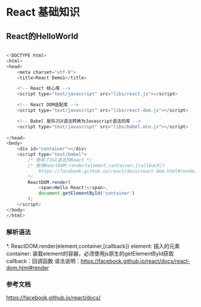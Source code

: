 
# React 基础知识

## React的HelloWorld

```javascript

<!DOCTYPE html>
<html>
<head>
	<meta charset="utf-8">
	<title>React Demo1</title>

	<!-- React 核心库 -->
	<script type="text/javascript" src="libs/react.js"></script> 

	<!-- React DOM适配库 -->
	<script type="text/javascript" src="libs/react-dom.js"></script>

	<!-- Babel 是将JSX语法转换为Javascript语法的库 -->
	<script type="text/javascript" src="libs/babel.min.js"></script>
	
</head>
<body>
	<div id="container"></div>
	<script type="text/babel">
		/* 使用了JSX语法的React */
		/* 使用ReactDOM.render(element,container,[callback])
			https://facebook.github.io/react/docs/react-dom.html#render
		*/
		ReactDOM.render(
			<span>Hello React!</span>,
			document.getElementById('container')
		);
	</script>
</body>
</html>

```

### 解析语法
*. ReactDOM.render(element,container,[callback])
  element: 插入的元素
  container: 装载element的容器，必须使用js原生的getElementById获取
  callback：回调函数
  语法说明：https://facebook.github.io/react/docs/react-dom.html#render

### 参考文档
https://facebook.github.io/react/docs/

